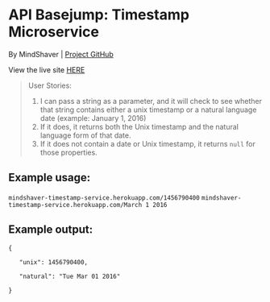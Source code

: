 <html lang="en">
<head>
    <link rel="stylesheet" href="https://maxcdn.bootstrapcdn.com/bootstrap/3.3.6/css/bootstrap.min.css"
          integrity="sha384-1q8mTJOASx8j1Au+a5WDVnPi2lkFfwwEAa8hDDdjZlpLegxhjVME1fgjWPGmkzs7" crossorigin="anonymous">
    <meta charset="UTF-8">
</head>
<body>
<div class="container-fluid">
    <h1 class="header">API Basejump: Timestamp Microservice</h1>
    <p>By MindShaver |
        <a href="https://github.com/MindShaver/timestamp-app">Project GitHub</a></p>
        <p> View the live site <a href="https://mindshaver-timestamp-service.herokuapp.com/" target="_blank">HERE</a></p>
    <blockquote>User Stories:
        <ol>
            <li>I can pass a string as a parameter, and it will check to see whether that string contains either a unix
                timestamp or a natural language date (example: January 1, 2016)
            </li>
            <li>If it does, it returns both the Unix timestamp and the natural language form of that date.</li>
            <li>If it does not contain a date or Unix timestamp, it returns <code>null</code> for those properties.</li>
        </ol>
    </blockquote>
    <h2>Example usage:</h2>
    <code>mindshaver-timestamp-service.herokuapp.com/1456790400</code>
    <code>mindshaver-timestamp-service.herokuapp.com/March 1 2016</code>
    <h2>Example output:</h2>
    <code>{<br/>
   "unix": 1456790400,<br/>
   "natural": "Tue Mar 01 2016"<br/>
}</code>
    
</div>
</body>
</html>
